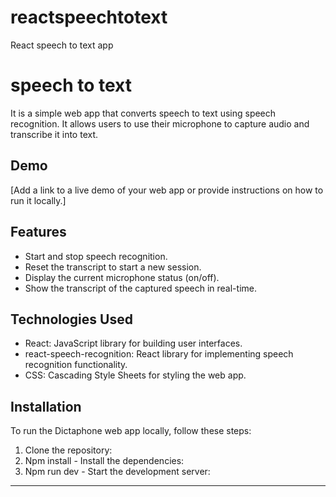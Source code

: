 # reactspeechtotext
React speech to text app
# speech to text

It is a simple web app that converts speech to text using speech recognition. It allows users to use their microphone to capture audio and transcribe it into text.

## Demo

[Add a link to a live demo of your web app or provide instructions on how to run it locally.]

## Features

- Start and stop speech recognition.
- Reset the transcript to start a new session.
- Display the current microphone status (on/off).
- Show the transcript of the captured speech in real-time.

## Technologies Used

- React: JavaScript library for building user interfaces.
- react-speech-recognition: React library for implementing speech recognition functionality.
- CSS: Cascading Style Sheets for styling the web app.

## Installation

To run the Dictaphone web app locally, follow these steps:

1. Clone the repository:
2. Npm install -  Install the dependencies:
3. Npm run dev -  Start the development server:
****

